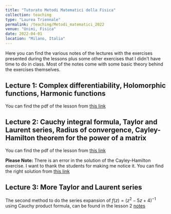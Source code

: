 ```yaml
---
title: "Tutorato Metodi Matematici della Fisica"
collection: teaching
type: "Laurea Triennale"
permalink: /teaching/Metodi_matematici_2022
venue: "Unimi, Fisica"
date: 2022-04-01
location: "Milano, Italia"
---
```


Here you can find the various notes of the lectures with the exercises presented during the lessons plus some other exercises that I didn't have time to do in class. Most of the notes come with some basic theory behind the exercises themselves.

## Lecture 1: Complex differentiability, Holomorphic functions, Harmonic functions
You can find the pdf of the lesson from [this link](http://DavideMorgante.github.io/files/Lezione1.pdf)

## Lecture 2: Cauchy integral formula, Taylor and Laurent series, Radius of convergence, Cayley-Hamilton theorem for the power of a matrix
You can find the pdf of the lesson from [this link](http://DavideMorgante.github.io/files/Lezione2.pdf)

**Please Note:** There is an error in the solution of the Cayley-Hamilton exercise. I want to thank the students for making me notice it. You can find the right solution from [this link](http://DavideMorgante.github.io/files/CH_corretto.pdf)

## Lecture 3: More Taylor and Laurent series
The second method to do the series expansion of $f(z) = (z^2-5z+4)^{-1}$ using Cauchy product formula, can be found in the lesson 2 [notes](http://DavideMorgante.github.io/files/Lezione2.pdf)
